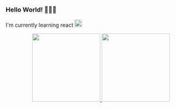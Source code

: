 ### Hello World! 👾👾👻
I'm currently learning react 
<img height="20em" src="https://user-images.githubusercontent.com/55161971/231309333-a1d0d535-6935-4cfa-9411-f7ff5ffc50aa.png"/>

<!--
**GabrielEduardoBrambilla/GabrielEduardoBrambilla** is a ✨ _special_ ✨ repository because its `README.md` (this file) appears on your GitHub profile.
Here are some ideas to get you started:
- 🔭 I’m currently working on ...
- 🌱 I’m currently learning ...
- 💬 Ask me about ...
- 📫 How to reach me: ...
- ⚡ Fun fact: ...
-->
<div align="center">
  <a href="https://github.com/GabrielEduardoBrambilla">
  <img height="180em" src="https://github-readme-stats.vercel.app/api?username=GabrielEduardoBrambilla&show_icons=true&theme=radical&include_all_commits=true&count_private=true"/>
  <img height="180em" src="https://github-readme-stats.vercel.app/api/top-langs/?username=GabrielEduardoBrambilla&layout=compact&langs_count=7&theme=radical"/>
</div>

  
